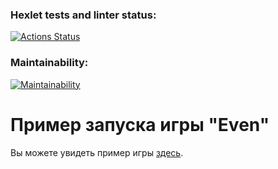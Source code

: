 ### Hexlet tests and linter status:

[![Actions Status](https://github.com/leokalentev/java-project-61/actions/workflows/hexlet-check.yml/badge.svg)](https://github.com/leokalentev/java-project-61/actions)

### Maintainability:

[![Maintainability](https://api.codeclimate.com/v1/badges/a3964c26388151547895/maintainability)](https://codeclimate.com/github/leokalentev/java-project-61/maintainability)

# Пример запуска игры "Even"

Вы можете увидеть пример игры [здесь](https://asciinema.org/a/lJItpXJMfah9VvnffHimA182o).
